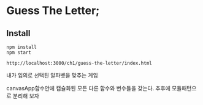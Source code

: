 # Guess The Letter;

## Install

```
npm install
npm start

http://localhost:3000/ch1/guess-the-letter/index.html
```

내가 임의로 선택된 알파벳을 맞추는 게임

canvasApp함수안에 캡슐화된 모든 다른 함수와 변수들을 갖는다.
추후에 모듈패턴으로 분리해 보자
